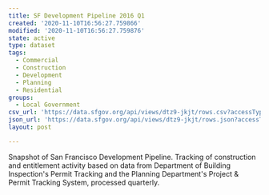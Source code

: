 ```yaml
---
title: SF Development Pipeline 2016 Q1
created: '2020-11-10T16:56:27.759866'
modified: '2020-11-10T16:56:27.759876'
state: active
type: dataset
tags:
  - Commercial
  - Construction
  - Development
  - Planning
  - Residential
groups:
  - Local Government
csv_url: 'https://data.sfgov.org/api/views/dtz9-jkjt/rows.csv?accessType=DOWNLOAD'
json_url: 'https://data.sfgov.org/api/views/dtz9-jkjt/rows.json?accessType=DOWNLOAD'
layout: post

---
```

Snapshot of San Francisco Development Pipeline. Tracking of construction and entitlement activity based on data from Department of Building Inspection's Permit Tracking and the Planning Department's Project & Permit Tracking System, processed quarterly.
